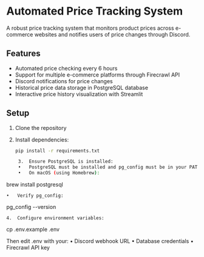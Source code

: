 # Automated Price Tracking System

A robust price tracking system that monitors product prices across e-commerce websites and notifies users of price changes through Discord.

## Features

- Automated price checking every 6 hours
- Support for multiple e-commerce platforms through Firecrawl API
- Discord notifications for price changes
- Historical price data storage in PostgreSQL database
- Interactive price history visualization with Streamlit

## Setup

1. Clone the repository
2. Install dependencies:

   ```bash
   pip install -r requirements.txt

	3.	Ensure PostgreSQL is installed:
	•	PostgreSQL must be installed and pg_config must be in your PATH.
	•	On macOS (using Homebrew):

brew install postgresql


	•	Verify pg_config:

pg_config --version


	4.	Configure environment variables:

cp .env.example .env

Then edit .env with your:
	•	Discord webhook URL
	•	Database credentials
	•	Firecrawl API key